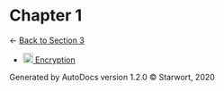<style>img{height:18px;margin-bottom:-3px}</style>
# Chapter 1

← [Back to Section 3](..)

- [![MD file](https://img.icons8.com/windows/512/4a90e2/regular-document.png) Encryption](encryption.html)

Generated by AutoDocs version 1.2.0 © Starwort, 2020
